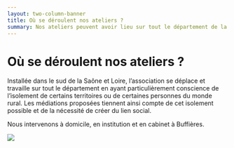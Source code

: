 ```yaml
---
layout: two-column-banner
title: Où se déroulent nos ateliers ?
summary: Nos ateliers peuvent avoir lieu sur tout le département de la Saône et Loire, au domicile des personnes, en institution et aussi en cabinet à Buffières dans le sud du département.
---
```


# Où se déroulent nos ateliers ?

Installée dans le sud de la Saône et Loire, l’association se déplace et travaille sur tout le département en ayant particulièrement conscience de l’isolement de certains territoires ou de certaines personnes du monde rural. Les médiations proposées tiennent ainsi compte de cet isolement possible et de la nécessité de créer du lien social.

Nous intervenons à domicile, en institution et en cabinet à Buffières.

<img src="http://res.cloudinary.com/dnxcesebo/image/upload/c_scale,h_300,r_10/v1527696445/chemin_ardillers_yplkkf.jpg" class="img"/>
